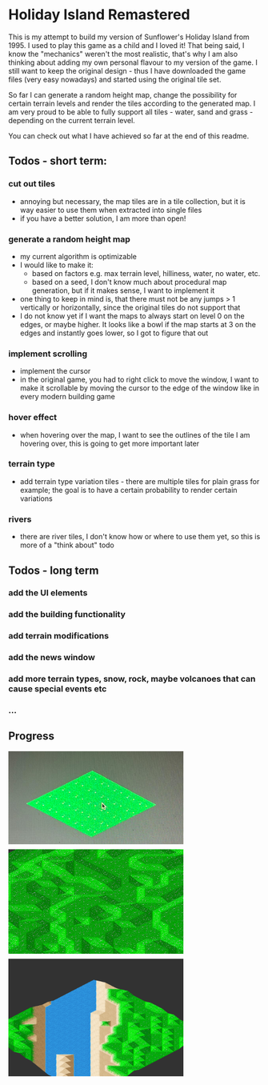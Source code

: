 # Holiday Island Remastered

This is my attempt to build my version of Sunflower's Holiday Island from 1995. I used to play this game as a child and
I loved it! That being said, I know the "mechanics" weren't the most realistic, that's why I am also thinking about
adding my own personal flavour to my version of the game. I still want to keep the original design - thus I have
downloaded the game files (very easy nowadays) and started using the original tile set.

So far I can generate a random height map, change the possibility for certain terrain levels and render the tiles according to
the generated map. I am very proud to be able to fully support all tiles - water, sand and grass - depending on the current terrain level.

You can check out what I have achieved so far at the end of this readme.

## Todos - short term:

### cut out tiles
- annoying but necessary, the map tiles are in a tile collection, but it is way easier to use them when extracted into
  single files
- if you have a better solution, I am more than open!

### generate a random height map
- my current algorithm is optimizable
- I would like to make it:
  - based on factors e.g. max terrain level, hilliness, water, no water, etc.
  - based on a seed, I don't know much about procedural map generation, but if it makes sense, I want to implement it
- one thing to keep in mind is, that there must not be any jumps > 1 vertically or horizontally, since the original
  tiles do not support that
- I do not know yet if I want the maps to always start on level 0 on the edges, or maybe higher. It looks like a bowl if the map
  starts at 3 on the edges and instantly goes lower, so I got to figure that out

### implement scrolling

- implement the cursor
- in the original game, you had to right click to move the window, I want to make it scrollable by moving the cursor to
  the edge of the window like in every modern building game

### hover effect

- when hovering over the map, I want to see the outlines of the tile I am hovering over, this is going to get more
  important later

### terrain type

- add terrain type variation tiles - there are multiple tiles for plain grass for example; the goal is to have a certain probability to render certain variations

### rivers

- there are river tiles, I don't know how or where to use them yet, so this is more of a "think about" todo

## Todos - long term

### add the UI elements

### add the building functionality

### add terrain modifications

### add the news window

### add more terrain types, snow, rock, maybe volcanoes that can cause special events etc

### ...


## Progress

<div style="display: flex; flex-wrap: wrap; gap: 10px">
  <img src="progress/img_0.png" style="width: 350px;">
  <img src="progress/img_1.png" style="width: 350px;">
  <img src="progress/img_2.png" style="width: 350px;">
</div>

